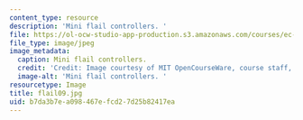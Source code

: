 ```yaml
---
content_type: resource
description: 'Mini flail controllers. '
file: https://ol-ocw-studio-app-production.s3.amazonaws.com/courses/ec-s06-design-for-demining-spring-2007/b7da3b7ea098467efcd27d25b82417ea_flail09.jpg
file_type: image/jpeg
image_metadata:
  caption: Mini flail controllers.
  credit: 'Credit: Image courtesy of MIT OpenCourseWare, course staff, and students.'
  image-alt: 'Mini flail controllers. '
resourcetype: Image
title: flail09.jpg
uid: b7da3b7e-a098-467e-fcd2-7d25b82417ea
---
```

